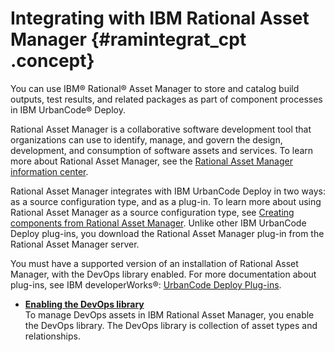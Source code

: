 # Integrating with IBM Rational Asset Manager {#ramintegrat_cpt .concept}

You can use IBM® Rational® Asset Manager to store and catalog build outputs, test results, and related packages as part of component processes in IBM UrbanCode® Deploy.

Rational Asset Manager is a collaborative software development tool that organizations can use to identify, manage, and govern the design, development, and consumption of software assets and services. To learn more about Rational Asset Manager, see the [Rational Asset Manager information center](http://www-01.ibm.com/support/knowledgecenter/SSUS84_7.5.2/com.ibm.ram.web.nav.doc/helpindex_ram.html?cp=SSUS84_7.5.2%2F0).

Rational Asset Manager integrates with IBM UrbanCode Deploy in two ways: as a source configuration type, and as a plug-in. To learn more about using Rational Asset Manager as a source configuration type, see [Creating components from Rational Asset Manager](comp_create_ram.md). Unlike other IBM UrbanCode Deploy plug-ins, you download the Rational Asset Manager plug-in from the Rational Asset Manager server.

You must have a supported version of an installation of Rational Asset Manager, with the DevOps library enabled. For more documentation about plug-ins, see IBM developerWorks®: [UrbanCode Deploy Plug-ins](https://developer.ibm.com/urbancode/plugins/ibm-urbancode-deploy).

-   **[Enabling the DevOps library](../topics/enable_devops_library_tsk.md)**  
To manage DevOps assets in IBM Rational Asset Manager, you enable the DevOps library. The DevOps library is collection of asset types and relationships.

